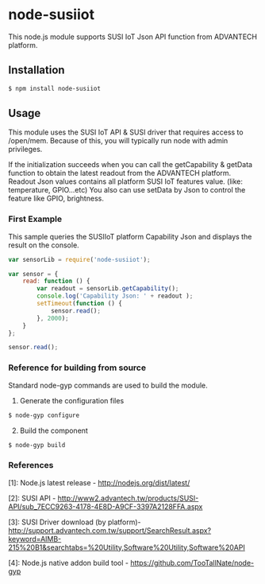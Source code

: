 # node-susiiot

This node.js module supports SUSI IoT Json API function from ADVANTECH platform.

## Installation
``` bash
$ npm install node-susiiot
```

## Usage

This module uses the SUSI IoT API & SUSI driver that requires access to 
/open/mem. Because of this, you will typically run node with admin privileges.

If the initialization succeeds when you can call the getCapability & getData function to obtain the latest readout from the ADVANTECH platform. 
Readout Json values contains all platform SUSI IoT features value. (like: temperature, GPIO...etc)
You also can use setData by Json to control the feature like GPIO, brightness.

### First Example

This sample queries the SUSIIoT platform Capability Json and displays the result on the console. 

``` javascript
var sensorLib = require('node-susiiot');

var sensor = {
    read: function () {
        var readout = sensorLib.getCapability();
        console.log('Capability Json: ' + readout );
        setTimeout(function () {
            sensor.read();
        }, 2000);
    }
};

sensor.read();

```

### Reference for building from source

Standard node-gyp commands are used to build the module.

1. Generate the configuration files
``` bash
$ node-gyp configure
```
2. Build the component
``` bash
$ node-gyp build
```

### References

[1]: Node.js latest release - http://nodejs.org/dist/latest/

[2]: SUSI API - http://www2.advantech.tw/products/SUSI-API/sub_7ECC9263-4178-4E8D-A9CF-3397A2128FFA.aspx

[3]: SUSI Driver download (by platform)- http://support.advantech.com.tw/support/SearchResult.aspx?keyword=AIMB-215%20B1&searchtabs=%20Utility,Software%20Utility,Software%20API

[4]: Node.js native addon build tool - https://github.com/TooTallNate/node-gyp

